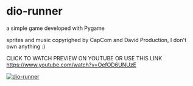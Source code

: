 # dio-runner

a simple game developed with Pygame

sprites and music copyrighed by CapCom and David Production, I don't own anything :)

CLICK TO WATCH PREVIEW ON YOUTUBE OR USE THIS LINK https://www.youtube.com/watch?v=OefOD6UNUzE

[![dio-runner](https://img.youtube.com/vi/OefOD6UNUzE/maxresdefault.jpg)](https://www.youtube.com/watch?v=OefOD6UNUzE)

